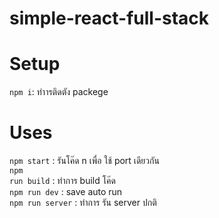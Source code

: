 # simple-react-full-stack

# Setup
<code>npm i</code>: ทำารติดตัง packege
#

# Uses
<code>npm start</code> : รันโค๊ด n เพื่อ ใช้ port เดียวกัน <br/>
<code>npm run build</code> : ทำการ build โค๊ด<br/>
<code>npm run dev</code> : save auto run<br/>
<code>npm run server</code> : ทำการ รัน server ปกติ<br/>